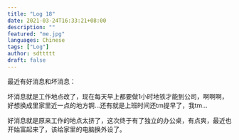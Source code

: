 ```yaml
---
title: "Log 18"
date: 2021-03-24T16:33:21+08:00
description: ""
featured: "me.jpg"
languages: Chinese
tags: ["Log"]
author: sdttttt
draft: false
---
```


最近有好消息和坏消息：

坏消息就是工作地点改了，现在每天早上都要做1小时地铁才能到公司，啊啊啊，好想换成里家里近一点的地方锕...还有就是上班时间还tm提早了，我tm...

好消息就是原来工作的地点太挤了，这次终于有了独立的办公桌，有点爽，最近也开始富起来了，该给家里的电脑换外设了。